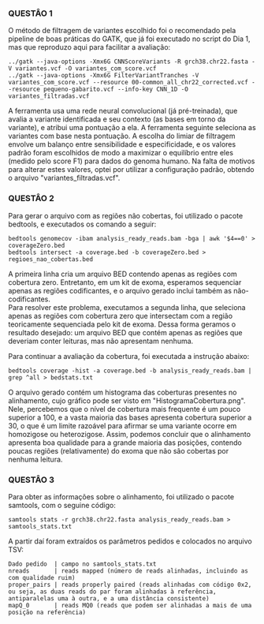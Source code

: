 ### QUESTÂO 1 ###
O método de filtragem de variantes escolhido foi o recomendado pela pipeline de boas práticas do GATK, que já foi executado no script do Dia 1, mas que reproduzo aqui para facilitar a avaliação:
```
../gatk --java-options -Xmx6G CNNScoreVariants -R grch38.chr22.fasta -V variantes.vcf -O variantes_com_score.vcf
../gatk --java-options -Xmx6G FilterVariantTranches -V variantes_com_score.vcf --resource 00-common_all_chr22_corrected.vcf --resource pequeno-gabarito.vcf --info-key CNN_1D -O variantes_filtradas.vcf
```
A ferramenta usa uma rede neural convolucional (já pré-treinada), que avalia a variante identificada e seu contexto (as bases em torno da variante), e atribui uma pontuação a ela. A ferramenta seguinte seleciona as variantes com base nesta pontuação. A escolha do limiar de filtragem envolve um balanço entre sensibilidade e especificidade, e os valores padrão foram escolhidos de modo a maximizar o equilíbrio entre eles (medido pelo score F1) para dados do genoma humano. Na falta de motivos para alterar estes valores, optei por utilizar a configuração padrão, obtendo o arquivo "variantes_filtradas.vcf".

### QUESTÂO 2 ###
Para gerar o arquivo com as regiões não cobertas, foi utilizado o pacote bedtools, e executados os comando a seguir:
```
bedtools genomecov -ibam analysis_ready_reads.bam -bga | awk '$4==0' > coverageZero.bed
bedtools intersect -a coverage.bed -b coverageZero.bed > regioes_nao_cobertas.bed
```
A primeira linha cria um arquivo BED contendo apenas as regiões com cobertura zero. Entretanto, em um kit de exoma, esperamos sequenciar apenas as regiões codificantes, e o arquivo gerado inclui também as não-codificantes.  
Para resolver este problema, executamos a segunda linha, que seleciona apenas as regiões com cobertura zero que intersectam com a região teoricamente sequenciada pelo kit de exoma. Dessa forma geramos o resultado desejado: um arquivo BED que contém apenas as regiões que deveriam conter leituras, mas não apresentam nenhuma.  
  
Para continuar a avaliação da cobertura, foi executada a instrução abaixo:
```
bedtools coverage -hist -a coverage.bed -b analysis_ready_reads.bam | grep ^all > bedstats.txt
```
O arquivo gerado contém um histograma das coberturas presentes no alinhamento, cujo gráfico pode ser visto em "HistogramaCobertura.png".  
Nele, percebemos que o nível de cobertura mais frequente é um pouco superior a 100, e a vasta maioria das bases apresenta cobertura superior a 30, o que é um limite razoável para afirmar se uma variante ocorre em homozigose ou heterozigose. Assim, podemos concluir que o alinhamento apresenta boa qualidade para a grande maioria das posições, contendo poucas regiões (relativamente) do exoma que não são cobertas por nenhuma leitura.

### QUESTÂO 3 ###
Para obter as informações sobre o alinhamento, foi utilizado o pacote samtools, com o seguine código:
```
samtools stats -r grch38.chr22.fasta analysis_ready_reads.bam > samtools_stats.txt
```
A partir daí foram extraídos os parâmetros pedidos e colocados no arquivo TSV:  
```
Dado pedido  | campo no samtools_stats.txt  
nreads       | reads mapped (número de reads alinhadas, incluindo as com qualidade ruim)  
proper_pairs | reads properly paired (reads alinhadas com código 0x2, ou seja, as duas reads do par foram alinhadas à referência, antiparalelas uma à outra, e a uma distância consistente)  
mapQ_0       | reads MQ0 (reads que podem ser alinhadas a mais de uma posição na referência)
```
